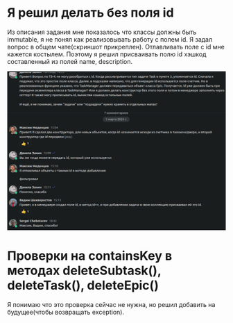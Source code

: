 # Я решил делать без поля id 
Из описания задания мне показалось что классы должны быть immutable, я не понял как реализовывать работу с полем
id. Я задал вопрос в общем чате(скриншот прикреплен). Отлавливать поле с id мне кажется костылем. 
Поэтому я решил присваивать полю id хэшкод составленный из полей name, description.

![снимок](https://github.com/DanilkaZanin/java-kanban/blob/main/src/resourses/sc/sc1.png)

# Проверки на containsKey в методах deleteSubtask(), deleteTask(), deleteEpic()
Я понимаю что это проверка сейчас не нужна, но решил добавить на будущее(чтобы возвращать exception).
